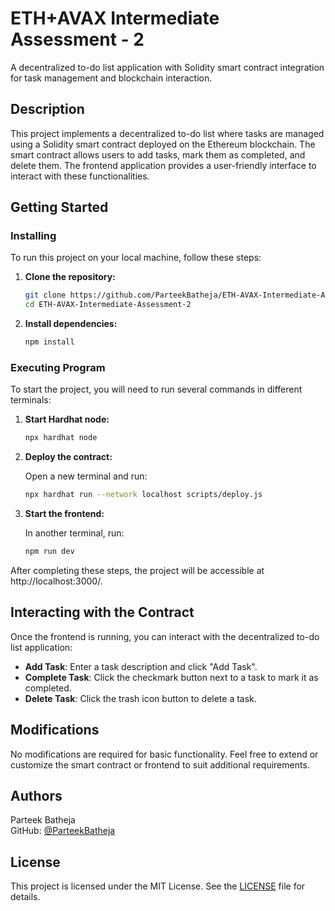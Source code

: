 # ETH+AVAX Intermediate Assessment - 2

A decentralized to-do list application with Solidity smart contract integration for task management and blockchain interaction.

## Description

This project implements a decentralized to-do list where tasks are managed using a Solidity smart contract deployed on the Ethereum blockchain. The smart contract allows users to add tasks, mark them as completed, and delete them. The frontend application provides a user-friendly interface to interact with these functionalities.

## Getting Started

### Installing

To run this project on your local machine, follow these steps:

1. **Clone the repository:**

   ```bash
   git clone https://github.com/ParteekBatheja/ETH-AVAX-Intermediate-Assessment-2.git
   cd ETH-AVAX-Intermediate-Assessment-2
   ```

2. **Install dependencies:**

   ```bash
   npm install
   ```

### Executing Program

To start the project, you will need to run several commands in different terminals:

1. **Start Hardhat node:**

   ```bash
   npx hardhat node
   ```

2. **Deploy the contract:**

   Open a new terminal and run:

   ```bash
   npx hardhat run --network localhost scripts/deploy.js
   ```

3. **Start the frontend:**

   In another terminal, run:

   ```bash
   npm run dev
   ```

After completing these steps, the project will be accessible at http://localhost:3000/.

## Interacting with the Contract

Once the frontend is running, you can interact with the decentralized to-do list application:

- **Add Task**: Enter a task description and click "Add Task".
- **Complete Task**: Click the checkmark button next to a task to mark it as completed.
- **Delete Task**: Click the trash icon button to delete a task.

## Modifications

No modifications are required for basic functionality. Feel free to extend or customize the smart contract or frontend to suit additional requirements.

## Authors

Parteek Batheja  
GitHub: [@ParteekBatheja](https://github.com/ParteekBatheja)

## License

This project is licensed under the MIT License. See the [LICENSE](LICENSE) file for details.
